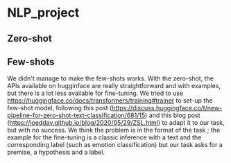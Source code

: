 # NLP_project

## Zero-shot

## Few-shots

We didn't manage to make the few-shots works. With the zero-shot, the APIs available on hugginface are really straightforward and with examples, but there is a lot less available for fine-tuning. We tried to use https://huggingface.co/docs/transformers/training#trainer to set-up the few-shot model, following this post (https://discuss.huggingface.co/t/new-pipeline-for-zero-shot-text-classification/681/15) and this blog post (https://joeddav.github.io/blog/2020/05/29/ZSL.html) to adapt it to our task, but with no success. We think the problem is in the format of the task ; the example for the fine-tuning is a classic inference with a text and the corresponding label (such as emotion classification) but our task asks for a premise, a hypothesis and a label. 
